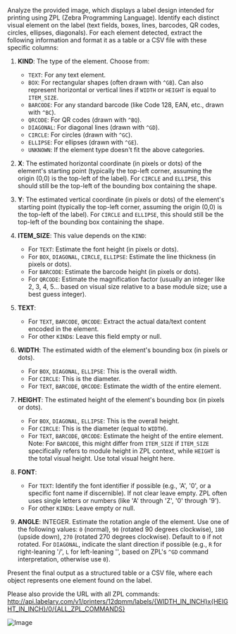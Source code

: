 
Analyze the provided image, which displays a label design intended for printing using ZPL (Zebra Programming Language). Identify each distinct visual element on the label (text fields, boxes, lines, barcodes, QR codes, circles, ellipses, diagonals). For each element detected, extract the following information and format it as a table or a CSV file with these specific columns:

1.  **KIND**: The type of the element. Choose from:
    *   `TEXT`: For any text element.
    *   `BOX`: For rectangular shapes (often drawn with `^GB`). Can also represent horizontal or vertical lines if `WIDTH` or `HEIGHT` is equal to `ITEM_SIZE`.
    *   `BARCODE`: For any standard barcode (like Code 128, EAN, etc., drawn with `^BC`).
    *   `QRCODE`: For QR codes (drawn with `^BQ`).
    *   `DIAGONAL`: For diagonal lines (drawn with `^GD`).
    *   `CIRCLE`: For circles (drawn with `^GC`).
    *   `ELLIPSE`: For ellipses (drawn with `^GE`).
    *   `UNKNOWN`: If the element type doesn't fit the above categories.

2.  **X**: The estimated horizontal coordinate (in pixels or dots) of the element's starting point (typically the top-left corner, assuming the origin (0,0) is the top-left of the label). For `CIRCLE` and `ELLIPSE`, this should still be the top-left of the bounding box containing the shape.
3.  **Y**: The estimated vertical coordinate (in pixels or dots) of the element's starting point (typically the top-left corner, assuming the origin (0,0) is the top-left of the label). For `CIRCLE` and `ELLIPSE`, this should still be the top-left of the bounding box containing the shape.
4.  **ITEM_SIZE**: This value depends on the `KIND`:
    *   For `TEXT`: Estimate the font height (in pixels or dots).
    *   For `BOX`, `DIAGONAL`, `CIRCLE`, `ELLIPSE`: Estimate the line thickness (in pixels or dots).
    *   For `BARCODE`: Estimate the barcode height (in pixels or dots).
    *   For `QRCODE`: Estimate the magnification factor (usually an integer like 2, 3, 4, 5... based on visual size relative to a base module size; use a best guess integer).
5.  **TEXT**:
    *   For `TEXT`, `BARCODE`, `QRCODE`: Extract the actual data/text content encoded in the element.
    *   For other `KIND`s: Leave this field empty or null.
6.  **WIDTH**: The estimated width of the element's bounding box (in pixels or dots).
    *   For `BOX`, `DIAGONAL`, `ELLIPSE`: This is the overall width.
    *   For `CIRCLE`: This is the diameter.
    *   For `TEXT`, `BARCODE`, `QRCODE`: Estimate the width of the entire element.
7.  **HEIGHT**: The estimated height of the element's bounding box (in pixels or dots).
    *   For `BOX`, `DIAGONAL`, `ELLIPSE`: This is the overall height.
    *   For `CIRCLE`: This is the diameter (equal to `WIDTH`).
    *   For `TEXT`, `BARCODE`, `QRCODE`: Estimate the height of the entire element. Note: For `BARCODE`, this might differ from `ITEM_SIZE` if `ITEM_SIZE` specifically refers to module height in ZPL context, while `HEIGHT` is the total visual height. Use total visual height here.
8.  **FONT**:
    *   For `TEXT`: Identify the font identifier if possible (e.g., 'A', '0', or a specific font name if discernible). If not clear leave empty. ZPL often uses single letters or numbers (like 'A' through 'Z', '0' through '9').
    *   For other `KIND`s: Leave empty or null.
9.  **ANGLE**: INTEGER. Estimate the rotation angle of the element. Use one of the following values: `0` (normal), `90` (rotated 90 degrees clockwise), `180` (upside down), `270` (rotated 270 degrees clockwise). Default to `0` if not rotated. For `DIAGONAL`, indicate the slant direction if possible (e.g., `R` for right-leaning '/', `L` for left-leaning '\', based on ZPL's `^GD` command interpretation, otherwise use `0`).

Present the final output as a structured table or a CSV file, where each object represents one element found on the label.

Please also provide the URL with all ZPL commands:
http://api.labelary.com/v1/printers/12dpmm/labels/{WIDTH_IN_INCH}x{HEIGHT_IN_INCH}/0/{ALL_ZPL_COMMANDS}


![Image](https://github.com/user-attachments/assets/19e5be47-3bfb-49d4-b4b6-f1625eff266d)
